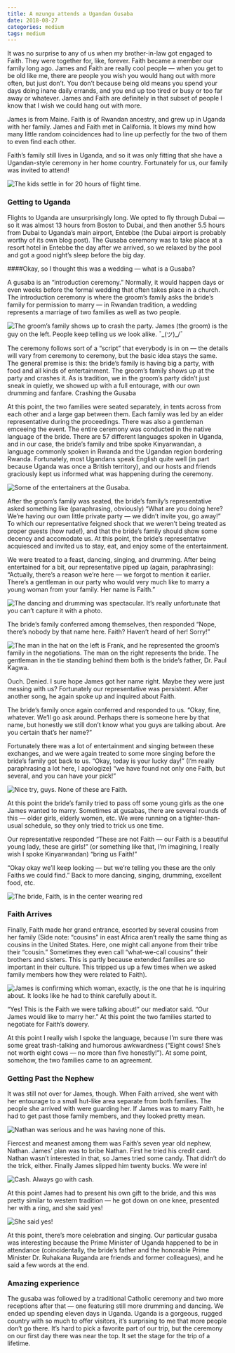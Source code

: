 ```yaml
---
title: A mzungu attends a Ugandan Gusaba
date: 2018-08-27
categories: medium
tags: medium
---
```


It was no surprise to any of us when my brother-in-law got engaged to Faith. They were together for, like, forever. Faith became a member our family long ago. James and Faith are really cool people — when you get to be old like me, there are people you wish you would hang out with more often, but just don’t. You don’t because being old means you spend your days doing inane daily errands, and you end up too tired or busy or too far away or whatever. James and Faith are definitely in that subset of people I know that I wish we could hang out with more.

James is from Maine. Faith is of Rwandan ancestry, and grew up in Uganda with her family. James and Faith met in California. It blows my mind how many little random coincidences had to line up perfectly for the two of them to even find each other.

Faith’s family still lives in Uganda, and so it was only fitting that she have a Ugandan-style ceremony in her home country. Fortunately for us, our family was invited to attend!

![The kids settle in for 20 hours of flight time.](https://miro.medium.com/max/600/1*n7Aot_YjbtpHKr8npo2BlQ.jpeg)

### Getting to Uganda

Flights to Uganda are unsurprisingly long. We opted to fly through Dubai — so it was almost 13 hours from Boston to Dubai, and then another 5.5 hours from Dubai to Uganda’s main airport, Entebbe (the Dubai airport is probably worthy of its own blog post). The Gusaba ceremony was to take place at a resort hotel in Entebbe the day after we arrived, so we relaxed by the pool and got a good night’s sleep before the big day.


####Okay, so I thought this was a wedding — what is a Gusaba?

A gusaba is an “introduction ceremony.” Normally, it would happen days or even weeks before the formal wedding that often takes place in a church. The introduction ceremony is where the groom’s family asks the bride’s family for permission to marry — in Rwandan tradition, a wedding represents a marriage of two families as well as two people.

![The groom’s family shows up to crash the party. James (the groom) is the guy on the left. People keep telling us we look alike. ¯\_(ツ)_/¯](https://miro.medium.com/max/4800/1*Gv2_xA9ZoaOEmQwLq0c9Tw.jpeg)

The ceremony follows sort of a “script” that everybody is in on — the details will vary from ceremony to ceremony, but the basic idea stays the same. The general premise is this: the bride’s family is having big a party, with food and all kinds of entertainment. The groom’s family shows up at the party and crashes it. As is tradition, we in the groom’s party didn’t just sneak in quietly, we showed up with a full entourage, with our own drumming and fanfare.
Crashing the Gusaba

At this point, the two families were seated separately, in tents across from each other and a large gap between them. Each family was led by an elder representative during the proceedings. There was also a gentleman emceeing the event. The entire ceremony was conducted in the native language of the bride. There are 57 different languages spoken in Uganda, and in our case, the bride’s family and tribe spoke Kinyarwandan, a language commonly spoken in Rwanda and the Ugandan region bordering Rwanda. Fortunately, most Ugandans speak English quite well (in part because Uganda was once a British territory), and our hosts and friends graciously kept us informed what was happening during the ceremony.

![Some of the entertainers at the Gusaba.](https://miro.medium.com/max/4800/1*Po0n2mnhq0BP59A1yhOuBw.jpeg)


After the groom’s family was seated, the bride’s family’s representative asked something like (paraphrasing, obviously) “What are you doing here? We’re having our own little private party — we didn’t invite you, go away!” To which our representative feigned shock that we weren’t being treated as proper guests (how rude!), and that the bride’s family should show some decency and accomodate us. At this point, the bride’s representative acquiesced and invited us to stay, eat, and enjoy some of the entertainment.

We were treated to a feast, dancing, singing, and drumming. After being entertained for a bit, our representative piped up (again, paraphrasing): “Actually, there’s a reason we’re here — we forgot to mention it earlier. There’s a gentleman in our party who would very much like to marry a young woman from your family. Her name is Faith.”

![The dancing and drumming was spectacular. It’s really unfortunate that you can’t capture it with a photo.](https://miro.medium.com/max/4800/1*Sq4qY8tqHGD4UpOYt-Bsyw.jpeg)

The bride’s family conferred among themselves, then responded “Nope, there’s nobody by that name here. Faith? Haven’t heard of her! Sorry!”

![The man in the hat on the left is Frank, and he represented the groom’s family in the negotiations. The man on the right represents the bride. The gentleman in the tie standing behind them both is the bride’s father, Dr. Paul Kagwa.](https://miro.medium.com/max/4800/1*xGjfRomz0zqnSBcOnuvJLw.jpeg)


Ouch. Denied. I sure hope James got her name right. Maybe they were just messing with us? Fortunately our representative was persistent. After another song, he again spoke up and inquired about Faith.

The bride’s family once again conferred and responded to us. “Okay, fine, whatever. We’ll go ask around. Perhaps there is someone here by that name, but honestly we still don’t know what you guys are talking about. Are you certain that’s her name?”

Fortunately there was a lot of entertainment and singing between these exchanges, and we were again treated to some more singing before the bride’s family got back to us. “Okay, today is your lucky day!” (I’m really paraphrasing a lot here, I apologize) “we have found not only one Faith, but several, and you can have your pick!”

![Nice try, guys. None of these are Faith.](https://miro.medium.com/max/4800/1*upUO1r5LGoV9WoQnBwALfA.jpeg)

At this point the bride’s family tried to pass off some young girls as the one James wanted to marry. Sometimes at gusabas, there are several rounds of this — older girls, elderly women, etc. We were running on a tighter-than-usual schedule, so they only tried to trick us one time.

Our representative responded “These are not Faith — our Faith is a beautiful young lady, these are girls!” (or something like that, I’m imagining, I really wish I spoke Kinyarwandan) “bring us Faith!”

“Okay okay we’ll keep looking — but we’re telling you these are the only Faiths we could find.” Back to more dancing, singing, drumming, excellent food, etc.

![The bride, Faith, is in the center wearing red](https://miro.medium.com/max/4800/1*xcLlT0fwiU0WqMJwE4c3cA.jpeg)

### Faith Arrives

Finally, Faith made her grand entrance, escorted by several cousins from her family (Side note: “cousins” in east Africa aren’t really the same thing as cousins in the United States. Here, one might call anyone from their tribe their “cousin.” Sometimes they even call “what-we-call cousins” their brothers and sisters. This is partly because extended families are so important in their culture. This tripped us up a few times when we asked family members how they were related to Faith).

![James is confirming which woman, exactly, is the one that he is inquiring about. It looks like he had to think carefully about it.](https://miro.medium.com/max/1400/1*r3WPDHa1iO2xO4gWcfJGHQ.jpeg)

“Yes! This is the Faith we were talking about!” our mediator said. “Our James would like to marry her.” At this point the two families started to negotiate for Faith’s dowery.

At this point I really wish I spoke the language, because I’m sure there was some great trash-talking and humorous awkwardness (“Eight cows! She’s not worth eight cows — no more than five honestly!”). At some point, somehow, the two families came to an agreement.

### Getting Past the Nephew

It was still not over for James, though. When Faith arrived, she went with her entourage to a small hut-like area separate from both families. The people she arrived with were guarding her. If James was to marry Faith, he had to get past those family members, and they looked pretty mean.

![Nathan was serious and he was having none of this.](https://miro.medium.com/max/1400/1*JdMMMNvqVJ15HB9jFsoNhA.jpeg)

Fiercest and meanest among them was Faith’s seven year old nephew, Nathan. James’ plan was to bribe Nathan. First he tried his credit card. Nathan wasn’t interested in that, so James tried some candy. That didn’t do the trick, either. Finally James slipped him twenty bucks. We were in!

![Cash. Always go with cash.](https://miro.medium.com/max/4800/1*i4BjEyEwWPB2SVbgPHirNw.jpeg)

At this point James had to present his own gift to the bride, and this was pretty similar to western tradition — he got down on one knee, presented her with a ring, and she said yes!

![She said yes!](https://miro.medium.com/max/1400/1*1mNjHH8zJMgxa8z2bnrOhQ.jpeg)

At this point, there’s more celebration and singing. Our particular gusaba was interesting because the Prime Minister of Uganda happened to be in attendance (coincidentally, the bride’s father and the honorable Prime Minister Dr. Ruhakana Ruganda are friends and former colleagues), and he said a few words at the end.

### Amazing experience

The gusaba was followed by a traditional Catholic ceremony and two more receptions after that — one featuring still more drumming and dancing. We ended up spending eleven days in Uganda. Uganda is a gorgeous, rugged country with so much to offer visitors, it’s surprising to me that more people don’t go there. It’s hard to pick a favorite part of our trip, but the ceremony on our first day there was near the top. It set the stage for the trip of a lifetime.

